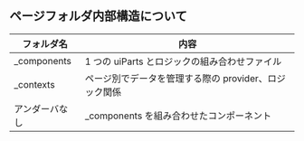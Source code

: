 ## ページフォルダ内部構造について

| フォルダ名     | 内容                                                  |
| -------------- | ----------------------------------------------------- |
| \_components   | 1 つの uiParts とロジックの組み合わせファイル         |
| \_contexts     | ページ別でデータを管理する際の provider、ロジック関係 |
| アンダーバなし | \_components を組み合わせたコンポーネント             |
